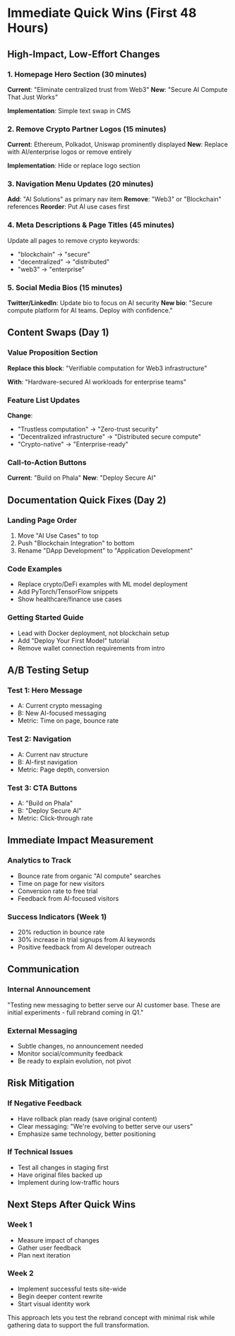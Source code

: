 # Immediate Quick Wins (First 48 Hours)

## High-Impact, Low-Effort Changes

### 1. Homepage Hero Section (30 minutes)
**Current**: "Eliminate centralized trust from Web3"
**New**: "Secure AI Compute That Just Works"

**Implementation**: Simple text swap in CMS

### 2. Remove Crypto Partner Logos (15 minutes)
**Current**: Ethereum, Polkadot, Uniswap prominently displayed
**New**: Replace with AI/enterprise logos or remove entirely

**Implementation**: Hide or replace logo section

### 3. Navigation Menu Updates (20 minutes)
**Add**: "AI Solutions" as primary nav item
**Remove**: "Web3" or "Blockchain" references
**Reorder**: Put AI use cases first

### 4. Meta Descriptions & Page Titles (45 minutes)
Update all pages to remove crypto keywords:
- "blockchain" → "secure"
- "decentralized" → "distributed"
- "web3" → "enterprise"

### 5. Social Media Bios (15 minutes)
**Twitter/LinkedIn**: Update bio to focus on AI security
**New bio**: "Secure compute platform for AI teams. Deploy with confidence."

## Content Swaps (Day 1)

### Value Proposition Section
**Replace this block**:
"Verifiable computation for Web3 infrastructure"

**With**:
"Hardware-secured AI workloads for enterprise teams"

### Feature List Updates
**Change**:
- "Trustless computation" → "Zero-trust security"
- "Decentralized infrastructure" → "Distributed secure compute"
- "Crypto-native" → "Enterprise-ready"

### Call-to-Action Buttons
**Current**: "Build on Phala"
**New**: "Deploy Secure AI"

## Documentation Quick Fixes (Day 2)

### Landing Page Order
1. Move "AI Use Cases" to top
2. Push "Blockchain Integration" to bottom
3. Rename "DApp Development" to "Application Development"

### Code Examples
- Replace crypto/DeFi examples with ML model deployment
- Add PyTorch/TensorFlow snippets
- Show healthcare/finance use cases

### Getting Started Guide
- Lead with Docker deployment, not blockchain setup
- Add "Deploy Your First Model" tutorial
- Remove wallet connection requirements from intro

## A/B Testing Setup

### Test 1: Hero Message
- A: Current crypto messaging
- B: New AI-focused messaging
- Metric: Time on page, bounce rate

### Test 2: Navigation
- A: Current nav structure
- B: AI-first navigation
- Metric: Page depth, conversion

### Test 3: CTA Buttons
- A: "Build on Phala"
- B: "Deploy Secure AI"
- Metric: Click-through rate

## Immediate Impact Measurement

### Analytics to Track
- Bounce rate from organic "AI compute" searches
- Time on page for new visitors
- Conversion rate to free trial
- Feedback from AI-focused visitors

### Success Indicators (Week 1)
- 20% reduction in bounce rate
- 30% increase in trial signups from AI keywords
- Positive feedback from AI developer outreach

## Communication

### Internal Announcement
"Testing new messaging to better serve our AI customer base. These are initial experiments - full rebrand coming in Q1."

### External Messaging
- Subtle changes, no announcement needed
- Monitor social/community feedback
- Be ready to explain evolution, not pivot

## Risk Mitigation

### If Negative Feedback
- Have rollback plan ready (save original content)
- Clear messaging: "We're evolving to better serve our users"
- Emphasize same technology, better positioning

### If Technical Issues
- Test all changes in staging first
- Have original files backed up
- Implement during low-traffic hours

## Next Steps After Quick Wins

### Week 1
- Measure impact of changes
- Gather user feedback
- Plan next iteration

### Week 2
- Implement successful tests site-wide
- Begin deeper content rewrite
- Start visual identity work

This approach lets you test the rebrand concept with minimal risk while gathering data to support the full transformation.